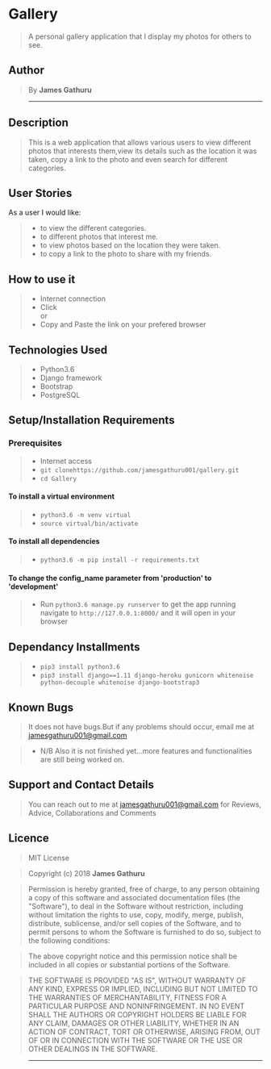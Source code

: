 # Gallery

> A personal gallery application that I display my photos for others to see.

## Author

> By **James Gathuru**

> -----------------------------------------------------------

## Description

> This is a web application that allows various users to view different photos that interests them,view its details such as the location it was taken, copy a link to the photo and even search for different categories.

## User Stories

As a user I would like:

> * to view the different categories.
> * to different photos that interest me.
> * to view photos based on the location they were taken.
> * to copy a link to the photo to share with my friends.

## How to use it

> * Internet connection
> * Click <br/>
  or <br/>
> * Copy  and  Paste the link on your prefered browser

<!-- ## How it works

> * A user needs to sign up
> * A user needs to sign in to vote and post Gallery
> * A user can also create categories and post Gallery within the application -->

## Technologies Used

> * Python3.6
> * Django framework
> * Bootstrap
> * PostgreSQL

## Setup/Installation Requirements

### Prerequisites

> * Internet access
> * ```git clonehttps://github.com/jamesgathuru001/gallery.git```
> * ```cd Gallery```

#### To install a virtual environment

> * ```python3.6 -m venv virtual``` 
> * ```source virtual/bin/activate```

#### To install all dependencies

> * ```python3.6 -m pip install -r requirements.txt```

#### To change the config_name parameter from 'production' to 'development'

> * Run ```python3.6 manage.py runserver``` to get the app running  navigate to ```http://127.0.0.1:8000/``` and it will open in your browser

## Dependancy Installments

> * ```pip3 install python3.6```
> * ```pip3 install django==1.11 django-heroku gunicorn whitenoise python-decouple whitenoise django-bootstrap3```

<!-- ## Specifications

> * To see the projects specifications refer to the [SPECS.md](SPECS.md) file for more details. -->

## Known Bugs

> It does not have bugs.But if any problems should occur, email me at jamesgathuru001@gmail.com

> * N/B Also it is not finished yet...more features and functionalities are still being worked on.

## Support and Contact Details

> You can reach out to me at jamesgathuru001@gmail.com
for Reviews, Advice, Collaborations and Comments

## Licence

> MIT License

> Copyright (c) 2018 **James Gathuru**

> Permission is hereby granted, free of charge, to any person obtaining a copy
of this software and associated documentation files (the "Software"), to deal
in the Software without restriction, including without limitation the rights
to use, copy, modify, merge, publish, distribute, sublicense, and/or sell
copies of the Software, and to permit persons to whom the Software is
furnished to do so, subject to the following conditions:

> The above copyright notice and this permission notice shall be included in all
copies or substantial portions of the Software.

> THE SOFTWARE IS PROVIDED "AS IS", WITHOUT WARRANTY OF ANY KIND, EXPRESS OR
IMPLIED, INCLUDING BUT NOT LIMITED TO THE WARRANTIES OF MERCHANTABILITY,
FITNESS FOR A PARTICULAR PURPOSE AND NONINFRINGEMENT. IN NO EVENT SHALL THE
AUTHORS OR COPYRIGHT HOLDERS BE LIABLE FOR ANY CLAIM, DAMAGES OR OTHER
LIABILITY, WHETHER IN AN ACTION OF CONTRACT, TORT OR OTHERWISE, ARISING FROM,
OUT OF OR IN CONNECTION WITH THE SOFTWARE OR THE USE OR OTHER DEALINGS IN THE
SOFTWARE.

> --------------------------------------------------------